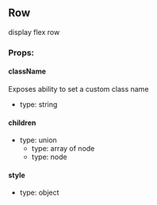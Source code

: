 ## Row
display flex row

### Props:

#### className
Exposes ability to set a custom class name
 - type: string

#### children
 - type: union
   - type: array of node
   - type: node

#### style
 - type: object

